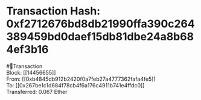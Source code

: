
Transaction Hash: 0xf2712676bd8db21990ffa390c264389459bd0daef15db81dbe24a8b684ef3b16
====================================================================================
  
#💸Transaction  
Block: [[14456655]]  
From: [[0xb4845db912b2420f0a7feb27a4777362fafa4fe5]]  
To: [[0x267be1c1d684f78cb4f6a176c4911b741e4ffdc0]]  
Transferred: 0.067 Ether